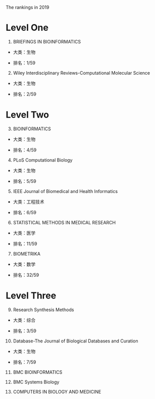 The rankings in 2019

# Level One

1. BRIEFINGS IN BIOINFORMATICS

- 大类：生物

- 排名：1/59

2. Wiley Interdisciplinary Reviews-Computational Molecular Science

- 大类：生物

- 排名：2/59

# Level Two

3. BIOINFORMATICS

- 大类：生物

- 排名：4/59

4. PLoS Computational Biology

- 大类：生物

- 排名：5/59

5. IEEE Journal of Biomedical and Health Informatics

- 大类：工程技术

- 排名：6/59

6. STATISTICAL METHODS IN MEDICAL RESEARCH

- 大类：医学

- 排名：11/59

7. BIOMETRIKA

- 大类：数学

- 排名：32/59

# Level Three

9. Research Synthesis Methods

- 大类：综合

- 排名：3/59

10. Database-The Journal of Biological Databases and Curation

- 大类：生物

- 排名：7/59

11. BMC BIOINFORMATICS

12. BMC Systems Biology

13. COMPUTERS IN BIOLOGY AND MEDICINE
















